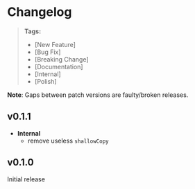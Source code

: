 # Changelog

> **Tags:**
> - [New Feature]
> - [Bug Fix]
> - [Breaking Change]
> - [Documentation]
> - [Internal]
> - [Polish]

**Note**: Gaps between patch versions are faulty/broken releases.

## v0.1.1

- **Internal**
  - remove useless `shallowCopy`

## v0.1.0

Initial release
